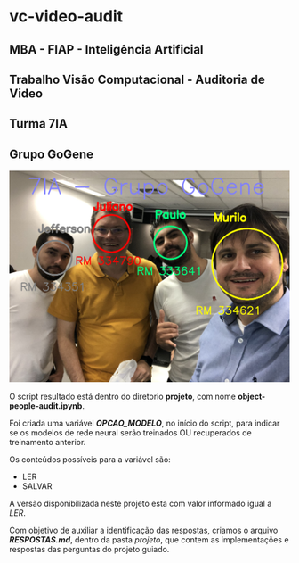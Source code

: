 # vc-video-audit
## MBA - FIAP - Inteligência Artificial
## Trabalho Visão Computacional - Auditoria de Video
## Turma 7IA 

## Grupo GoGene

![alt text](./projeto/imagens-aux/grupo-gogene.png)

O script resultado está dentro do diretorio **projeto**, com nome **object-people-audit.ipynb**.

Foi criada uma variável ***OPCAO_MODELO***, no início do script, para indicar se os modelos de rede neural serão treinados OU recuperados de treinamento anterior.

Os conteúdos possíveis para a variável são: 
* LER
* SALVAR

A versão disponibilizada neste projeto esta com valor informado igual a *LER*.

Com objetivo de auxiliar a identificação das respostas, criamos o arquivo ***RESPOSTAS.md***, dentro da pasta *projeto*, que contem as implementações e respostas das perguntas do projeto guiado.

